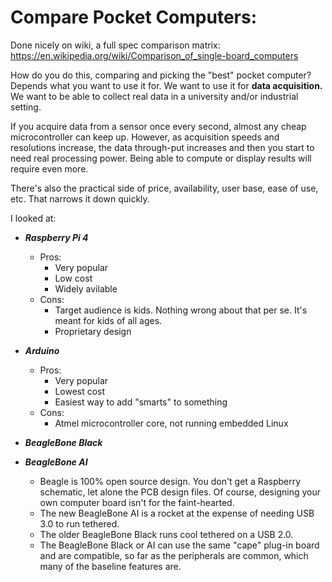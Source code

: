 # Compare Pocket Computers:

Done nicely on wiki, a full spec comparison matrix:<br>
https://en.wikipedia.org/wiki/Comparison_of_single-board_computers
<br>

How do you do this, comparing and picking the "best" pocket computer? Depends what you want to use it for. We want to use it for **data acquisition.** We want to be able to collect real data in a university and/or industrial setting. 

If you acquire data from a sensor once every second, almost any cheap microcontroller can keep up. However, as acquisition speeds and resolutions increase, the data through-put increases and then you start to need real processing power. Being able to compute or display results will require even more. 

There's also the practical side of price, availability, user base, ease of use, etc. That narrows it down quickly. 

I looked at:

- ***Raspberry Pi 4***
    - Pros:
        - Very popular
        - Low cost
        - Widely avilable
    - Cons:
        - Target audience is kids. Nothing wrong about that per se. It's meant for kids of all ages.
        - Proprietary design
- ***Arduino***
    - Pros:
        - Very popular
        - Lowest cost
        - Easiest way to add "smarts" to something
    - Cons:
        - Atmel microcontroller core, not running embedded Linux
- ***BeagleBone Black***

- ***BeagleBone AI***

    - Beagle is 100% open source design. You don't get a Raspberry schematic, let alone the PCB design files. Of course, designing your own computer board isn't for the faint-hearted. 
    - The new BeagleBone AI is a rocket at the expense of needing USB 3.0 to run tethered. 
    - The older BeagleBone Black runs cool tethered on a USB 2.0.  
    - The BeagleBone Black or AI can use the same "cape" plug-in board and are compatible, so far as the peripherals are common, which many of the baseline features are. 
